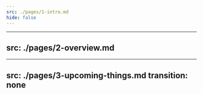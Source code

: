 ```yaml
---
src: ./pages/1-intro.md
hide: false
---
```


---
src: ./pages/2-overview.md
---



---
src: ./pages/3-upcoming-things.md
transition: none
---
